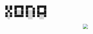 ```css
█░█ █▀▀█ █▀▀▄ █▀▀█ 
▄▀▄ █░░█ █░░█ █▄▄█ 
▀░▀ ▀▀▀▀ ▀░░▀ ▀░░▀ 

```

<p align="center">
	<img src="https://lanyard.cnrad.dev/api/979842381606166608"/>
